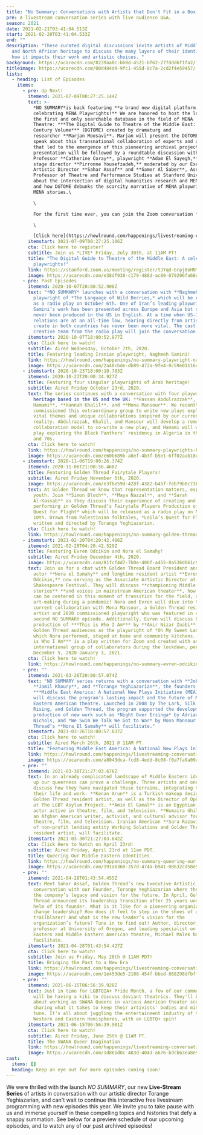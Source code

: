 ```yaml
---
title: "No Summary: Conversations with Artists that Don't Fit in a Box!"
pre: A livestream conversation series with live audience Q&A.
season: 2021
date: 2021-02-21T03:41:04.513Z
start: 2021-02-20T03:41:04.533Z
end: ""
description: "These curated digital discussions invite artists of Middle Eastern
  and North African heritage to discuss the many layers of their identity and
  how it impacts their work and artistic choices. "
background: https://ucarecdn.com/8239aa0c-b68d-4521-bf62-27fddd6f1fa2/
titleimage: https://ucarecdn.com/00d484d4-9fc1-455d-8c7a-2cd2f4e59457/
lists:
  - heading: List of Episodes
    items:
      - pre: Up Next!
        itemend: 2021-07-09T00:27:25.144Z
        text: >-
          *NO SUMMARY*is back featuring **a brand new digital platform
          celebrating MENA Playwrights!** We are honored to host the launch of
          the first and only searchable database in the field of MENA
          Theatre: ***The Digital Guide to Theatre of the Middle East: 21st
          Century Volume*** (DGTOME) created by dramaturg and
          researcher **Marjan Moosavi**. Marjan will present the DGTOME and
          speak about this transnational collaboration of experts and artists
          that led to the emergence of this pioneering archival project. The
          presentation will be followed by a roundtable discussion with Arts
          Professor **Catherine Coray**, playwright **Adam El Sayegh,** and
          stage director **Pirronne Yousefzadeh,** moderated by our Executive
          Artistic Director **Sahar Assaf** and **Samer Al Saber**, Assistant
          Professor of Theatre and Performance Studies at Stanford University,
          about the intersection of digital humanities research and MENA theatre
          and how DGTOME debunks the scarcity narrative of MENA playwrights and
          MENA stories.\

          \

          For the first time ever, you can join the Zoom conversation ***live*** by registering for a participatory watch link in advance. At the end of the panel presentation, you'll be invited onscreen to join the lively conversation and ask questions directly of the panelists! \

          \

          [Click here](https://howlround.com/happenings/livestreaming-conversation-no-summary-celebration-mena-playwrights) to watch on Howlround!
        itemstart: 2021-07-09T00:27:25.106Z
        cta: Click here to register!
        subtitle: Join us *LIVE* Friday, July 30th, at 11AM PT!
        title: "The Digital Guide to Theatre of the Middle East: A celebration of MENA
          playwrights!"
        link: https://stanford.zoom.us/meeting/register/tJYqd-Grpj0oHNYc7J5akJonuwDLTEJFvD-P
        image: https://ucarecdn.com/e38df938-c179-488d-ac80-079206fa68c1/
      - pre: Past Episodes
        itemend: 2020-10-07T20:00:52.908Z
        text: "*NO SUMMARY* launches with a conversation with **Naghmeh Samini**,
          playwright of *The Language of Wild Berries,* which will be released
          as a radio play on October 6th. One of Iran’s leading playwrights,
          Samini’s work has been presented across Europe and Asia but she has
          never been produced in the US in English. At a time when US-Iran
          relations are at an all-time low, hearing directly from artists that
          create in both countries has never been more vital. The cast and
          creative team from the radio play will join the conversation."
        itemstart: 2020-10-07T18:00:52.877Z
        cta: Click here to watch!
        subtitle: Aired Wednesday, October 7th, 2020.
        title: Featuring leading Iranian playwright, Naghmeh Samini!
        link: https://howlround.com/happenings/no-summary-playwright-naghmeh-samini
        image: https://ucarecdn.com/2a48cbde-db89-472a-9fe4-8c59e01116ea/
      - itemstart: 2020-10-23T18:00:10.783Z
        itemend: 2020-10-23T20:00:34.927Z
        title: Featuring four singular playwrights of Arab heritage!
        subtitle: Aired Friday October 23rd, 2020.
        text: The series continues with a conversation with four playwrights of Arab
          heritage based in the US and the UK: **Hassan Abdulrazzak**, **Tariq
          Hamami**, **Hannah Khalil**, and **Mona Mansour**. We recently
          commissioned this extraordinary group to write new plays exploring
          vital themes and unique collaborations inspired by our current
          reality. Abdulrazzak, Khalil, and Mansour will develop a remote
          collaboration model to co-write a new play, and Hamami will write a
          play exploring the Black Panthers’ residency in Algeria in the 1960s
          and 70s.
        cta: Click here to watch!
        link: https://howlround.com/happenings/no-summary-playwrights-hassan-abdulrazzak-tariq-hamami-hannah-khalil-and-mona-mansour
        image: https://ucarecdn.com/e60b689b-a8ef-4b3f-b5e1-6ff02aab18e8/
      - itemstart: 2020-11-06T19:00:26.374Z
        itemend: 2020-11-06T21:00:56.468Z
        title: Featuring Golden Thread Fairytale Players!
        subtitle: Aired Friday November 6th, 2020.
        image: https://ucarecdn.com/e3fbe59d-428f-4382-b45f-feb79b8c73be/
        text: At Golden Thread we know that representation matters, especially for
          youth. Join **Simon Bloch**, **Maya Nazzal**, and **Sarah
          Al-Kassab** as they discuss their experience of creating and
          performing in Golden Thread’s Fairytale Players Production of *Leila’s
          Quest for Flight* which will be released as a radio play on November
          10th. Drawn from Palestinian folktales, *Leila’s Quest for Flight* is
          written and directed by Torange Yeghiazarian.
        cta: Click here to watch!
        link: https://howlround.com/happenings/no-summary-golden-thread-fairytale-players
      - itemstart: 2021-02-20T04:20:42.496Z
        itemend: 2021-02-20T04:20:42.529Z
        title: Featuring Evren Odcikin and Nora el Samahy!
        subtitle: Aired Friday December 4th, 2020.
        image: https://ucarecdn.com/81fcf4d7-7b0e-406f-a455-0a536d661c9a/
        text: Join us for a chat with Golden Thread Board President and beloved
          actor **Nora el Samahy** and longtime resident artist **Evren
          Odcikin,** now serving as the Associate Artistic Director at Oregon
          Shakespeare Festival. They will discuss **championing Middle Eastern
          stories** **and voices in mainstream American theater**, how artists
          can be centered in this moment of transition for the field, and
          art-making during a pandemic! Nora and Evren will dive into their
          current collaboration with Mona Mansour, a Golden Thread resident
          artist and 2020 commissioned playwright who was featured in our
          second NO SUMMARY episode. Additionally, Evren will discuss his
          production of ***This is Who I Am*** by **Amir Nizar Zuabi**, known to
          Golden Thread audiences as the playwright of *Oh My Sweet Land* in
          which Nora performed, staged at home and community kitchens. ***This
          is Who I Am*** is a play written for Zoom and created with an
          international group of collaborators during the lockdown, performed
          December 5, 2020-January 3, 2021.
        cta: Click here to watch!
        link: https://howlround.com/happenings/no-summary-evren-odcikin-and-nora-el-samahy
      - pre: ""
        itemend: 2021-03-26T20:00:57.074Z
        text: "NO SUMMARY series returns with a conversation with **John Eisner**,
          **Jamil Khoury**, and **Torange Yeghiazarian**, the founders of
          ***Middle East America: A National New Plays Initiative (MEA)***. They
          will discuss the program’s lasting impact and the future of Middle
          Eastern American theatre. Launched in 2008 by The Lark, Silk Road
          Rising, and Golden Thread, the program supported the development and
          production of new work such as *Night Over Erzinga* by Adriana Sevahn
          Nichols, and *We Swim We Talk We Got to War* by Mona Mansour. Golden
          Thread’s **Nora El Samahy** will facilitate."
        itemstart: 2021-03-26T18:00:57.037Z
        cta: Click here to watch!
        subtitle: Aired March 26th, 2021 @ 11AM PT.
        title: "Featuring Middle East America: A National New Plays Initiative!"
        link: https://howlround.com/happenings/livestreaming-conversation-no-summary-john-eisner-jamil-khoury-and-torange-yeghiazarian
        image: https://ucarecdn.com/a8043dca-fcd8-4edd-8c08-f0a7fa9a09aa/
      - pre: ""
        itemend: 2021-03-30T21:27:03.676Z
        text: In an already complicated landscape of Middle Eastern identities, holding
          up our queerness can prove a challenge. Three artists and one mother
          discuss how they have navigated these terrains, integrating them in
          their life and work. **Kenan Arun** is a Turkish makeup designer and
          Golden Thread resident artist, as well as the Director of Operations
          at The LGBT Asylum Project. **Amin El Gamal** is an Egyptian American
          actor active in theatre, film, and television. **Humaira Ghilzai** is
          an Afghan American writer, activist, and cultural advisor for
          theatre, film, and television. Iranian American **Sara Razavi**, CEO
          of non-profit lending entity Working Solutions and Golden Thread
          resident artist, will facilitate.
        itemstart: 2021-03-30T21:27:03.642Z
        cta: Click Here to Watch on April 23rd!
        subtitle: Aired Friday, April 23rd at 11am PDT.
        title: Queering Our Middle Eastern Identities
        link: https://howlround.com/happenings/no-summary-queering-our-middle-eastern-identities
        image: https://ucarecdn.com/191a6368-357d-474a-b941-08632cd58e5e/
      - pre: ""
        itemend: 2021-04-28T01:43:54.455Z
        text: Meet Sahar Assaf, Golden Thread’s new Executive Artistic Director in
          conversation with our Founder, Torange Yeghiazarian where they discuss
          the company’s legacy and vision for the future. In April, Golden
          Thread announced its leadership transition after 25 years under the
          helm of its founder. What is it like for a pioneering organization to
          change leadership? How does it feel to step in the shoes of a
          trailblazer? And what is the new leader’s vision for the
          organization’s future? Tune in to find out! Author, director, theatre
          professor at University of Oregon, and leading specialist on Middle
          Eastern and Middle Eastern American theatre, Michael Malek Najjar will
          facilitate.
        itemstart: 2021-04-28T01:43:54.427Z
        cta: Click here to watch!
        subtitle: Join us Friday, May 28th @ 11AM PDT!
        title: Bridging the Past to a New Era
        link: https://howlround.com/happenings/livestreaming-conversation-no-summary-bridging-past-new-era
        image: https://ucarecdn.com/1e453de5-2108-454f-bbed-868298dfbff0/
      - pre: ""
        itemend: 2021-06-15T06:56:39.928Z
        text: Just in time for LGBTQIA+ Pride Month, a few of our community artivists
          will be having a kiki to discuss deviant theatrics. They'll be talking
          about working as SWANA Queers in various American theater scenes, and
          sharing what it takes to keep their artivists' bodies and minds in
          tune. It's all about juggling the entertainment industry of the
          Western and Eastern Hemispheres, with an LGBTQ+ spin!
        itemstart: 2021-06-15T06:56:39.901Z
        cta: Click here to watch!
        subtitle: Aired Friday, June 25th @ 11AM PT.
        title: The SWANA Queer Imagination
        link: https://howlround.com/happenings/livestreaming-conversation-no-summary-swana-queer-imagination
        image: https://ucarecdn.com/1d861d8c-483d-4043-a676-bdcb63ea8e96/
cast:
  items: []
  heading: Keep an eye out for more episodes coming soon!
---
```

We were thrilled with the launch *NO SUMMARY*, our new **Live-Stream Series** of artists in conversation with our artistic director Torange Yeghiazarian, and can't wait to continue this interactive free livestream programming with new episodes this year. We invite you to take pause with us and immerse yourself in these compelling topics and histories that defy a snappy summation. See below for a preview schedule of our upcoming episodes, and to watch any of our past archived episodes!